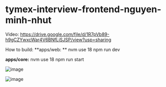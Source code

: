 # tymex-interview-frontend-nguyen-minh-nhut

Video:
https://drive.google.com/file/d/1R7pVb89-h9gCZYwxcWar4V6BNfLjSJSP/view?usp=sharing

How to build: 
**apps/web: **
nvm use 18
npm run dev
 
**apps/core:**
nvm use 18
npm run start

![image](https://github.com/user-attachments/assets/d4cdc180-2eb7-4b4f-b44c-4244cfe06497)

![image](https://github.com/user-attachments/assets/ba96d00d-a32f-4923-893b-e8524bb98134)
